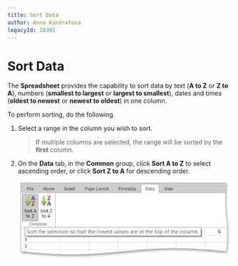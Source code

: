 ```yaml
---
title: Sort Data
author: Anna Kondratova
legacyId: 18302
---
```

# Sort Data
The **Spreadsheet** provides the capability to sort data by text (**A to Z** or **Z to A**), numbers (**smallest to largest** or **largest to smallest**), dates and times (**oldest to newest** or **newest to oldest**) in one column.

To perform sorting, do the following.
1. Select a range in the column you wish to sort.
	
	> If multiple columns are selected, the range will be sorted by the **first** column.
2. On the **Data** tab, in the **Common** group, click **Sort A to Z** to select ascending order, or click **Sort Z to A** for descending order.
	
	![EUD_ASPxSpreadsheet_Data_Sort](../../../images/img26347.png)